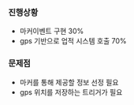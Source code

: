 ### 진행상황
  + 마커이벤트 구현 30%
  + gps 기반으로 업적 시스템 호출 70%

### 문제점
  + 마커를 통해 제공할 정보 선정 필요
  + gps 위치를 저장하는 트리거가 필요
